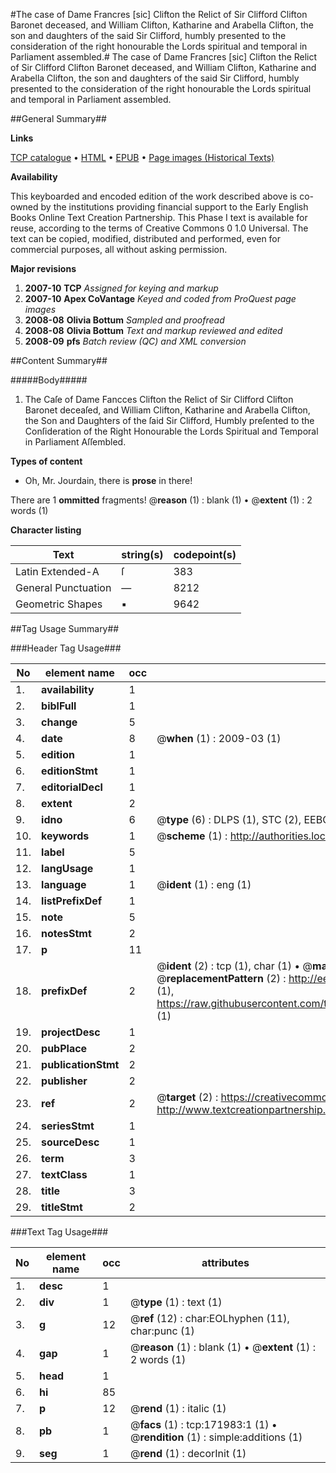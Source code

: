 #The case of Dame Francres [sic] Clifton the Relict of Sir Clifford Clifton Baronet deceased, and William Clifton, Katharine and Arabella Clifton, the son and daughters of the said Sir Clifford, humbly presented to the consideration of the right honourable the Lords spiritual and temporal in Parliament assembled.#
The case of Dame Francres [sic] Clifton the Relict of Sir Clifford Clifton Baronet deceased, and William Clifton, Katharine and Arabella Clifton, the son and daughters of the said Sir Clifford, humbly presented to the consideration of the right honourable the Lords spiritual and temporal in Parliament assembled.

##General Summary##

**Links**

[TCP catalogue](http://www.ota.ox.ac.uk/tcp/)  • 
[HTML](http://tei.it.ox.ac.uk/tcp/Texts-HTML/free/A79/A79975.html)  • 
[EPUB](http://tei.it.ox.ac.uk/tcp/Texts-EPUB/free/A79/A79975.epub) • 
[Page images (Historical Texts)](https://data.historicaltexts.jisc.ac.uk/view?pubId=eebo-43663237e&pageId=eebo-43663237e-171983-1)

**Availability**

This keyboarded and encoded edition of the
	       work described above is co-owned by the institutions
	       providing financial support to the Early English Books
	       Online Text Creation Partnership. This Phase I text is
	       available for reuse, according to the terms of Creative
	       Commons 0 1.0 Universal. The text can be copied,
	       modified, distributed and performed, even for
	       commercial purposes, all without asking permission.

**Major revisions**

1. __2007-10__ __TCP__ *Assigned for keying and markup*
1. __2007-10__ __Apex CoVantage__ *Keyed and coded from ProQuest page images*
1. __2008-08__ __Olivia Bottum__ *Sampled and proofread*
1. __2008-08__ __Olivia Bottum__ *Text and markup reviewed and edited*
1. __2008-09__ __pfs__ *Batch review (QC) and XML conversion*

##Content Summary##

#####Body#####

1. The Caſe of Dame Fancces Clifton the Relict of Sir Clifford Clifton Baronet deceaſed, and William Clifton, Katharine and Arabella Clifton, the Son and Daughters of the ſaid Sir Clifford, Humbly preſented to the Conſideration of the Right Honourable the Lords Spiritual and Temporal in Parliament Aſſembled.

**Types of content**

  * Oh, Mr. Jourdain, there is **prose** in there!

There are 1 **ommitted** fragments! 
 @__reason__ (1) : blank (1)  •  @__extent__ (1) : 2 words (1)

**Character listing**


|Text|string(s)|codepoint(s)|
|---|---|---|
|Latin Extended-A|ſ|383|
|General Punctuation|—|8212|
|Geometric Shapes|▪|9642|

##Tag Usage Summary##

###Header Tag Usage###

|No|element name|occ|attributes|
|---|---|---|---|
|1.|__availability__|1||
|2.|__biblFull__|1||
|3.|__change__|5||
|4.|__date__|8| @__when__ (1) : 2009-03 (1)|
|5.|__edition__|1||
|6.|__editionStmt__|1||
|7.|__editorialDecl__|1||
|8.|__extent__|2||
|9.|__idno__|6| @__type__ (6) : DLPS (1), STC (2), EEBO-CITATION (1), OCLC (1), VID (1)|
|10.|__keywords__|1| @__scheme__ (1) : http://authorities.loc.gov/ (1)|
|11.|__label__|5||
|12.|__langUsage__|1||
|13.|__language__|1| @__ident__ (1) : eng (1)|
|14.|__listPrefixDef__|1||
|15.|__note__|5||
|16.|__notesStmt__|2||
|17.|__p__|11||
|18.|__prefixDef__|2| @__ident__ (2) : tcp (1), char (1)  •  @__matchPattern__ (2) : ([0-9\-]+):([0-9IVX]+) (1), (.+) (1)  •  @__replacementPattern__ (2) : http://eebo.chadwyck.com/downloadtiff?vid=$1&page=$2 (1), https://raw.githubusercontent.com/textcreationpartnership/Texts/master/tcpchars.xml#$1 (1)|
|19.|__projectDesc__|1||
|20.|__pubPlace__|2||
|21.|__publicationStmt__|2||
|22.|__publisher__|2||
|23.|__ref__|2| @__target__ (2) : https://creativecommons.org/publicdomain/zero/1.0/ (1), http://www.textcreationpartnership.org/docs/. (1)|
|24.|__seriesStmt__|1||
|25.|__sourceDesc__|1||
|26.|__term__|3||
|27.|__textClass__|1||
|28.|__title__|3||
|29.|__titleStmt__|2||


###Text Tag Usage###

|No|element name|occ|attributes|
|---|---|---|---|
|1.|__desc__|1||
|2.|__div__|1| @__type__ (1) : text (1)|
|3.|__g__|12| @__ref__ (12) : char:EOLhyphen (11), char:punc (1)|
|4.|__gap__|1| @__reason__ (1) : blank (1)  •  @__extent__ (1) : 2 words (1)|
|5.|__head__|1||
|6.|__hi__|85||
|7.|__p__|12| @__rend__ (1) : italic (1)|
|8.|__pb__|1| @__facs__ (1) : tcp:171983:1 (1)  •  @__rendition__ (1) : simple:additions (1)|
|9.|__seg__|1| @__rend__ (1) : decorInit (1)|

